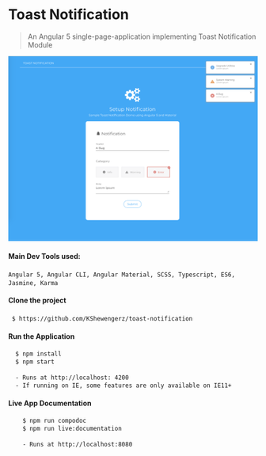 # Toast Notification

> An Angular 5 single-page-application implementing Toast Notification Module

![toast-notification](./src/assets/images/landing-page.png)

#### Main Dev Tools used:
`Angular 5, Angular CLI, Angular Material, SCSS, Typescript, ES6, Jasmine, Karma`

#### Clone the project
` $ https://github.com/KShewengerz/toast-notification`

#### Run the Application
```
  $ npm install
  $ npm start
    
  - Runs at http://localhost: 4200
  - If running on IE, some features are only available on IE11+ 
```

#### Live App Documentation
```
    $ npm run compodoc
    $ npm run live:documentation
    
    - Runs at http://localhost:8080  
```


